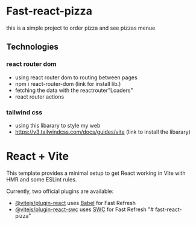 # Fast-react-pizza

this is a simple project to order pizza and see pizzas menue

## Technologies

### react router dom

- using react router dom to routing between pages
- npm i react-router-dom (link for install lib.)
- fetching the data with the reactrouter"Loaders"
- react router actions

### tailwind css

- using this libarary to style my web
- https://v3.tailwindcss.com/docs/guides/vite (link to install the libarary)

# React + Vite

This template provides a minimal setup to get React working in Vite with HMR and some ESLint rules.

Currently, two official plugins are available:

- [@vitejs/plugin-react](https://github.com/vitejs/vite-plugin-react/blob/main/packages/plugin-react/README.md) uses [Babel](https://babeljs.io/) for Fast Refresh
- [@vitejs/plugin-react-swc](https://github.com/vitejs/vite-plugin-react-swc) uses [SWC](https://swc.rs/) for Fast Refresh
  "# fast-react-pizza"
